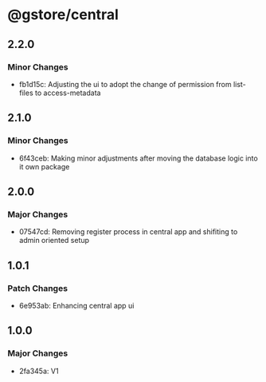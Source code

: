 # @gstore/central

## 2.2.0

### Minor Changes

- fb1d15c: Adjusting the ui to adopt the change of permission from list-files to access-metadata

## 2.1.0

### Minor Changes

- 6f43ceb: Making minor adjustments after moving the database logic into it own package

## 2.0.0

### Major Changes

- 07547cd: Removing register process in central app and shifiting to admin oriented setup

## 1.0.1

### Patch Changes

- 6e953ab: Enhancing central app ui

## 1.0.0

### Major Changes

- 2fa345a: V1
